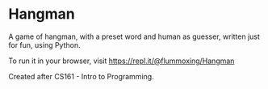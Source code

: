 # Hangman
A game of hangman, with a preset word and human as guesser, written just for fun, using Python.

To run it in your browser, visit https://repl.it/@flummoxing/Hangman

Created after CS161 - Intro to Programming.



